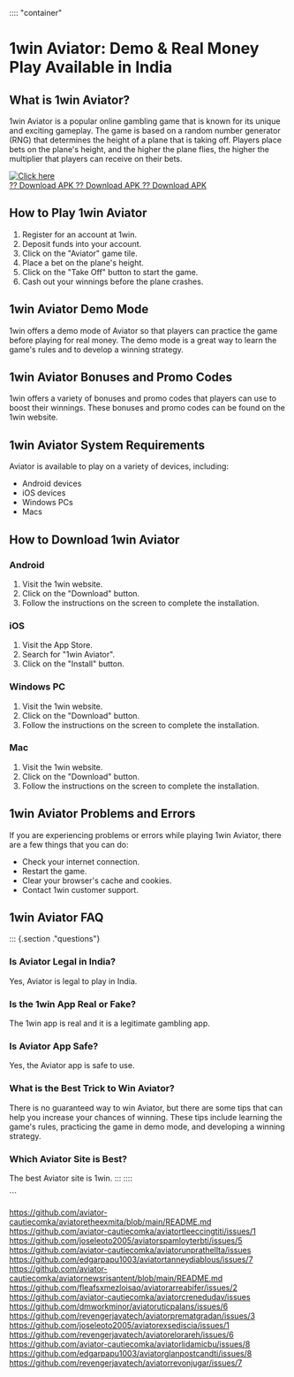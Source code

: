 :::: \"container\"
# 1win Aviator: Demo & Real Money Play Available in India

## What is 1win Aviator?

1win Aviator is a popular online gambling game that is known for its
unique and exciting gameplay. The game is based on a random number
generator (RNG) that determines the height of a plane that is taking
off. Players place bets on the plane\'s height, and the higher the plane
flies, the higher the multiplier that players can receive on their bets.

[![Click
here](https://readscoops.com/wp-content/uploads/2023/03/Readscoop-aviator-1-1.jpg)](https://traff.sbs/deff)\
[?? Download APK ?? Download APK ?? Download
APK](https://traff.sbs/deff)

## How to Play 1win Aviator

1.  Register for an account at 1win.
2.  Deposit funds into your account.
3.  Click on the "Aviator" game tile.
4.  Place a bet on the plane\'s height.
5.  Click on the "Take Off" button to start the game.
6.  Cash out your winnings before the plane crashes.

## 1win Aviator Demo Mode

1win offers a demo mode of Aviator so that players can practice the game
before playing for real money. The demo mode is a great way to learn the
game\'s rules and to develop a winning strategy.

## 1win Aviator Bonuses and Promo Codes

1win offers a variety of bonuses and promo codes that players can use to
boost their winnings. These bonuses and promo codes can be found on the
1win website.

## 1win Aviator System Requirements

Aviator is available to play on a variety of devices, including:

-   Android devices
-   iOS devices
-   Windows PCs
-   Macs

## How to Download 1win Aviator

### Android

1.  Visit the 1win website.
2.  Click on the "Download" button.
3.  Follow the instructions on the screen to complete the installation.

### iOS

1.  Visit the App Store.
2.  Search for "1win Aviator".
3.  Click on the "Install" button.

### Windows PC

1.  Visit the 1win website.
2.  Click on the "Download" button.
3.  Follow the instructions on the screen to complete the installation.

### Mac

1.  Visit the 1win website.
2.  Click on the "Download" button.
3.  Follow the instructions on the screen to complete the installation.

## 1win Aviator Problems and Errors

If you are experiencing problems or errors while playing 1win Aviator,
there are a few things that you can do:

-   Check your internet connection.
-   Restart the game.
-   Clear your browser\'s cache and cookies.
-   Contact 1win customer support.

## 1win Aviator FAQ

::: {.section ."questions"}
### Is Aviator Legal in India?

Yes, Aviator is legal to play in India.

### Is the 1win App Real or Fake?

The 1win app is real and it is a legitimate gambling app.

### Is Aviator App Safe?

Yes, the Aviator app is safe to use.

### What is the Best Trick to Win Aviator?

There is no guaranteed way to win Aviator, but there are some tips that
can help you increase your chances of winning. These tips include
learning the game\'s rules, practicing the game in demo mode, and
developing a winning strategy.

### Which Aviator Site is Best?

The best Aviator site is 1win.
:::
::::

\`\`\`

https://github.com/aviator-cautiecomka/aviatoretheexmita/blob/main/README.md
https://github.com/aviator-cautiecomka/aviatortleeccingtiti/issues/1
https://github.com/joseleoto2005/aviatorspamloyterbti/issues/5
https://github.com/aviator-cautiecomka/aviatorunprathellta/issues
https://github.com/edgarpapu1003/aviatortanneydiablous/issues/7
https://github.com/aviator-cautiecomka/aviatornewsrisantent/blob/main/README.md
https://github.com/fleafsxmezloisaq/aviatorarreabifer/issues/2
https://github.com/aviator-cautiecomka/aviatorcrenedudav/issues
https://github.com/dmworkminor/aviatoruticpalans/issues/6
https://github.com/revengerjavatech/aviatorprematgradan/issues/3
https://github.com/joseleoto2005/aviatorexsediscia/issues/1
https://github.com/revengerjavatech/aviatorelorareh/issues/6
https://github.com/aviator-cautiecomka/aviatorlidamicbu/issues/8
https://github.com/edgarpapu1003/aviatorglanpostcandti/issues/8
https://github.com/revengerjavatech/aviatorrevonjugar/issues/7

